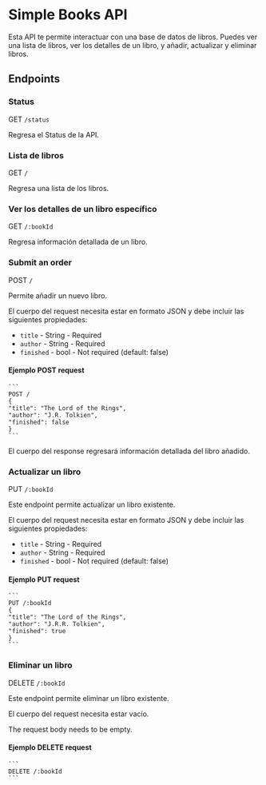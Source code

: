 # Simple Books API #

Esta API te permite interactuar con una base de datos de libros. Puedes ver una lista de libros, ver los detalles de un libro, y añadir, actualizar y eliminar libros.

## Endpoints ##

### Status ###

GET `/status`

Regresa el Status de la API.

### Lista de libros ###

GET `/`

Regresa una lista de los libros.

### Ver los detalles de un libro específico ###

GET `/:bookId`

Regresa información detallada de un libro.

### Submit an order ###

POST `/`

Permite añadir un nuevo libro.

El cuerpo del request necesita estar en formato JSON y debe incluir las siguientes propiedades:

- `title` - String - Required
- `author` - String - Required
- `finished` - bool - Not required (default: false)

#### **Ejemplo POST request** ####

    ```
    POST /
    {
    "title": "The Lord of the Rings",
    "author": "J.R. Tolkien",
    "finished": false
    }
    ```

El cuerpo del response regresará información detallada del libro añadido.

### Actualizar un libro ###

PUT `/:bookId`

Este endpoint permite actualizar un libro existente.

El cuerpo del request necesita estar en formato JSON y debe incluir las siguientes propiedades:

- `title` - String - Required
- `author` - String - Required
- `finished` - bool - Not required (default: false)

#### **Ejemplo PUT request** ####

    ```
    PUT /:bookId
    {
    "title": "The Lord of the Rings",
    "author": "J.R.R. Tolkien",
    "finished": true
    }
    ```

### Eliminar un libro ###

DELETE `/:bookId`

Este endpoint permite eliminar un libro existente.

El cuerpo del request necesita estar vacío.

The request body needs to be empty.

#### **Ejemplo DELETE request** ####

    ```
    DELETE /:bookId
    ```
